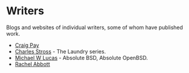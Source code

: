 # Writers

Blogs and websites of individual writers, some of whom have published work.

 * [Craig Pay](http://craigpay.com/)
 * [Charles Stross](http://www.antipope.org/charlie/) - The Laundry series.
 * [Michael W Lucas](https://www.michaelwlucas.com/) - Absolute BSD, Absolute OpenBSD.
 * [Rachel Abbott](http://www.rachel-abbott.com/)

